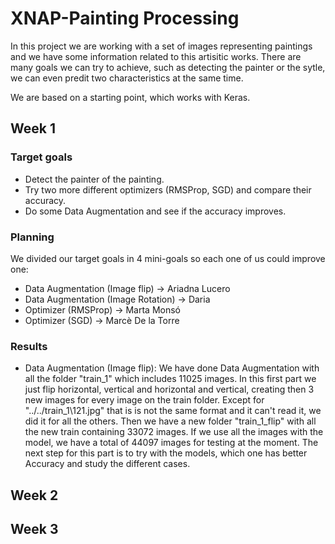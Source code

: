 # XNAP-Painting Processing 
In this project we are working with a set of images representing paintings and we have some information related to this artisitic works. There are many goals we can try to achieve, such as detecting the painter or the sytle, we can even predit two characteristics at the same time. 

We are based on a starting point, which works with Keras.

## Week 1
### Target goals
- Detect the painter of the painting.
- Try two more different optimizers (RMSProp, SGD) and compare their accuracy.
- Do some Data Augmentation and see if the accuracy improves.

### Planning
We divided our target goals in 4 mini-goals so each one of us could improve one:
- Data Augmentation (Image flip) -> Ariadna Lucero
- Data Augmentation (Image Rotation) -> Daria 
- Optimizer (RMSProp) -> Marta Monsó
- Optimizer (SGD) -> Marcè De la Torre

### Results
- Data Augmentation (Image flip): We have done Data Augmentation with all the folder "train_1" which includes 11025 images. In this first part we just flip horizontal, vertical and horizontal and vertical, creating then 3 new images for every image on the train folder. Except for "../../train_1\121.jpg" that is is not the same format and it can't read it, we did it for all the others. Then we have a new folder "train_1_flip" with all the new train containing 33072 images. If we use all the images with the model, we have a total of 44097 images for testing at the moment. The next step for this part is to try with the models, which one has better Accuracy and study the different cases.

## Week 2


## Week 3